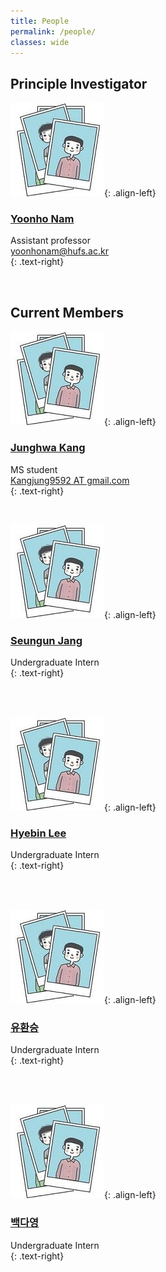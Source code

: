 ```yaml
---
title: People
permalink: /people/
classes: wide
---
```


## Principle Investigator

  
![image-left](/assets/images/people/person.JPG){: .align-left}

### [Yoonho Nam](https://yoonhonam.github.io/)    
Assistant professor    
[yoonhonam@hufs.ac.kr](mailto:yoonhonam@hufs.ac.kr)    
{: .text-right}

<br>

## Current Members

  
![image-left](/assets/images/people/person.JPG){: .align-left}

### [Junghwa Kang]()   
MS student    
[Kangjung9592 AT gmail.com]()    
{: .text-right}

<br>

![image-left](/assets/images/people/person.JPG){: .align-left}

### [Seungun Jang]()    
Undergraduate Intern   
{: .text-right}  

<br>
<br>

![image-left](/assets/images/people/person.JPG){: .align-left}

### [Hyebin Lee]()    
Undergraduate Intern    
{: .text-right}

<br>
<br>

![image-left](/assets/images/people/person.JPG){: .align-left}

### [유환승]()    
Undergraduate Intern  
{: .text-right}

<br>
<br>

![image-left](/assets/images/people/person.JPG){: .align-left}

### [백다영]()    
Undergraduate Intern    
{: .text-right}

<br>
<br>
